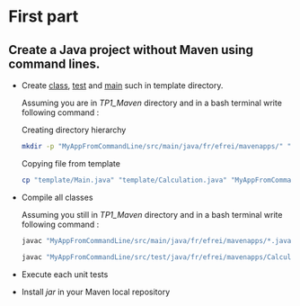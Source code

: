 
# First part

## Create a Java project without Maven using command lines.  

* Create [class](../template/Calculation.java), [test](../template/CalculationTest.java) and [main](../template/Main.java) such in template directory.

  Assuming you are in *TP1_Maven* directory and in a bash terminal write following command :  

  Creating directory hierarchy
  ```sh
  mkdir -p "MyAppFromCommandLine/src/main/java/fr/efrei/mavenapps/" "MyAppFromCommandLine/src/test/java/fr/efrei/mavenapps/" "MyAppFromCommandLine/target/classes/fr/efrei/mavenapps" "MyAppFromCommandLine/target/test-classes/fr/efrei/mavenapps"
  ```

  Copying file from template
  ```sh
  cp "template/Main.java" "template/Calculation.java" "MyAppFromCommandLine/src/main/java/fr/efrei/mavenapps/"  & cp "template/CalculationTest.java"  "MyAppFromCommandLine/src/test/java/fr/efrei/mavenapps/"
  ```

* Compile all classes

  Assuming you still in *TP1_Maven* directory and in a bash terminal write following command :

  ```sh
  javac "MyAppFromCommandLine/src/main/java/fr/efrei/mavenapps/*.java" -d "MyAppFromCommandLine/target/classes/fr/efrei/mavenapps"
  ```

  ```sh
  javac "MyAppFromCommandLine/src/test/java/fr/efrei/mavenapps/CalculationTest.java" -d "MyAppFromCommandLine/target/test-classes/fr/efrei/mavenapps"
  ```

* Execute each unit tests

* Install *jar* in your Maven local repository    
